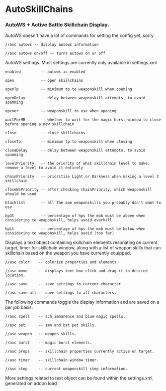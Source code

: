 # AutoSkillChains
### AutoWS + Active Battle Skillchain Display.

AutoWS doesn't have a lot of commands for setting the config yet, sorry

    //asc autows -- display autows information

    //asc autows on/off -- turns autows on or off

AutoWS settings.  Most settings are currently only available in settings.xml

    enabled         -- autows is enabled
    
    open            -- open skillchains
    
    openTp          -- minimum tp to weaponskill when opening
    
    openDelay       -- delay between weaponskill attempts, to avoid spamming
    
    opener          -- weaponskill to use when opening
    
    waitForMB       -- whether to wait for the magic burst window to close before opening a new skillchain
    
    close           -- close skillchains
    
    closeTp         -- minimum tp to weaponskill when closing

    closeDelay      -- delay between weaponskill attempts, to avoid spamming
    
    levelPriority   -- the priority of what skillchain level to make, remove a level to avoid it entirely
    
    chainPriority   -- prioritize Light or Darkness when making a level 3 skillchain

    closeWsPriority -- after checking chainPriority, which weaponskill should be used
    
    blacklist       -- all the aoe weaponskills you probably don't want to use
    
    hpGt            -- percentage of hps the mob must be above when considering to weaponskill, helps avoid overkill
    
    hpLt            -- percentage of hps the mob must be below when considering to weaponskill, helps avoid (too far)

Displays a text object containing skillchain elements resonating on current target, timer for skillchain window,
along with a list of weapon skills that can skillchain based on the weapon you have currently equipped. 

    //asc color    -- colorize properties and elements
    
    //asc move     -- displays text box click and drag it to desired location.

    //asc save     -- save settings to current character.

    //asc save all -- save settings to all characters.

The following commands toggle the display information and are saved on a per job basis.

    //asc spell    -- sch immanence and blue magic spells.

    //asc pet      -- smn and bst pet skills.

    //asc weapon   -- weapon skills.

    //asc burst    -- magic burst elements.

    //asc props    -- skillchain properties currently active on target.

    //asc timer    -- skillchain window timer.

    //asc step     -- current weaponskill step information.

More settings related to text object can be found within the settings.xml, generated on addon load
